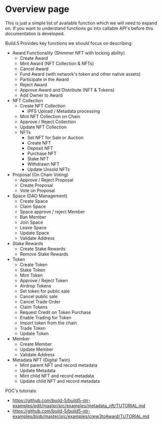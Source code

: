 # Overview page

This is just a simple list of available function which we will need to expand on. If you want to understand functions go into callable API's before this documentation is developed.

Build.5 Provides key functions we should focus on describing:

- Award Functionality (Shimmer NFT with locking ability)
    - Create Award
    - Mint Award (NFT Collection & NFTs)
    - Cancel Award
    - Fund Award (with network's token and other native assets)
    - Participate in the Award
    - Reject Award
    - Approve Award and Distribute (NFT & Tokens)
    - Add Owner to Award
- NFT Collection
    - Create NFT Collection
        - IPFS Upload / Metadata processing
    - Mint NFT Collection on Chain
    - Approve / Reject Collection
    - Update NFT Collection
    - NFTs
        - Set NFT for Sale or Auction
        - Create NFT
        - Deposit NFT 
        - Purchase NFT
        - Stake NFT
        - Withdrawn NFT
        - Update Unsold NFTs
- Proposal (On Chain Voting)
    - Approve / Reject Proposal
    - Create Proposal
    - Vote on Proposal
- Space (DAO Management)
    - Create Space
    - Claim Space
    - Space approve / reject Member
    - Ban Member
    - Join Space
    - Leave Space
    - Update Space
    - Validate Address
- Stake Rewards
    - Create Stake Rewards
    - Remove Stake Rewards
- Token
    - Create Token
    - Stake Token
    - Mint Token
    - Approve / Reject Token
    - Airdrop Tokens
    - Set token for public sale
    - Cancel public sale
    - Cancel Trade Order
    - Claim Tokens
    - Request Credit on Token Purchase
    - Enable Trading for Token
    - Import token from the chain
    - Trade Token
    - Update Token
- Member
    - Create Member
    - Update Member
    - Validate Address
- Metadata NFT (Digital Twin)
    - Mint parent NFT and record metadata
    - Update Metadata
    - Mint child NFT and record metadata
    - Update child NFT and record metadata


POC's tutorials:
- https://github.com/build-5/build5-otr-examples/edit/master/src/examples/metadata_nft/TUTORIAL.md
- https://github.com/build-5/build5-otr-examples/blob/master/src/examples/crew3toAward/TUTORIAL.md